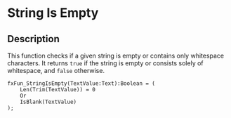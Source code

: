 # String Is Empty

## Description

This function checks if a given string is empty or contains only whitespace characters. It returns `true` if the string is empty or consists solely of whitespace, and `false` otherwise.

```PowerFx
fxFun_StringIsEmpty(TextValue:Text):Boolean = (
    Len(Trim(TextValue)) = 0
    Or 
    IsBlank(TextValue)
);
```